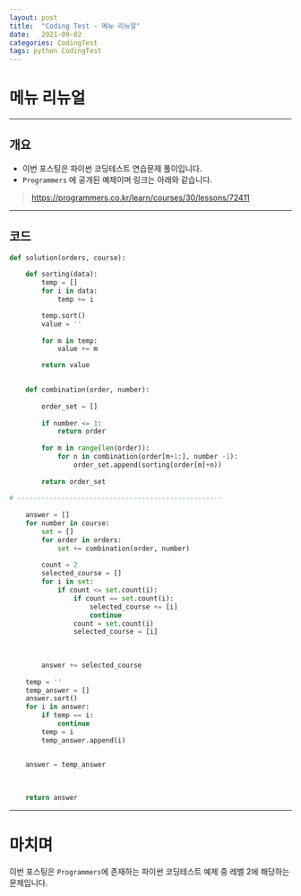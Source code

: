 ```yaml
---
layout: post
title:  "Coding Test - 메뉴 리뉴얼"
date:   2021-09-02
categories: CodingTest
tags: python CodingTest
---
```

# 메뉴 리뉴얼
---

## 개요

* 이번 포스팅은 파이썬 코딩테스트 연습문제 풀이입니다.
* `Programmers` 에 공개된 예제이며 링크는 아래와 같습니다.

> <https://programmers.co.kr/learn/courses/30/lessons/72411>
    
---
    
## 코드

```python
def solution(orders, course):
    
    def sorting(data):
        temp = []
        for i in data:
            temp += i

        temp.sort()
        value = ''
        
        for m in temp:
            value += m

        return value

    
    def combination(order, number):
        
        order_set = []
        
        if number <= 1:
            return order
        
        for m in range(len(order)):
            for n in combination(order[m+1:], number -1):
                order_set.append(sorting(order[m]+n))
        
        return order_set
        
# ---------------------------------------------------
    
    answer = []
    for number in course:
        set = []
        for order in orders:
            set += combination(order, number)
        
        count = 2
        selected_course = []
        for i in set:
            if count <= set.count(i):
                if count == set.count(i):
                    selected_course += [i]
                    continue
                count = set.count(i)
                selected_course = [i]
            
        
        
        answer += selected_course
        
    temp = ''
    temp_answer = []
    answer.sort()
    for i in answer:
        if temp == i:
            continue
        temp = i
        temp_answer.append(i)


    answer = temp_answer
    
    
    
    return answer
```

---
# 마치며
이번 포스팅은 `Programmers`에 존재하는 파이썬 코딩테스트 예제 중 레벨 2에 해당하는 문제입니다. 